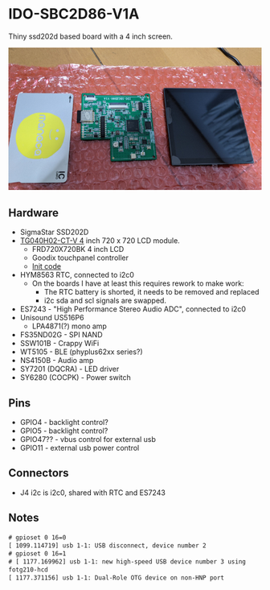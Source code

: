 # IDO-SBC2D86-V1A

Thiny ssd202d based board with a 4 inch screen.

![boardandlcd](front_thumb.jpg)

## Hardware

- SigmaStar SSD202D
- [TG040H02-CT-V 4](https://www.panelook.cn/TG040H02-CT-V1-4inch-TFT-display-720-720-IPS-LCD-450cd-m-sup2-30PINS-MIPI-Square-LCD-detail_107480.html) inch 720 x 720 LCD module.
  - FRD720X720BK 4 inch LCD
  - Goodix touchpanel controller
  - [Init code](https://github.com/wireless-tag-com/openwrt-ssd20x/blob/ad8305b3234bdb2b3207c5c8c3a07696cb3a18df/18.06/package/sigmastar/sstar-init/files/FRD720X720BK/config/LCM/FRD720x720BK_MIPI.ini)
- HYM8563 RTC, connected to i2c0
  - On the boards I have at least this requires rework to make work:
    - The RTC battery is shorted, it needs to be removed and replaced
    - i2c sda and scl signals are swapped.
- ES7243 - "High Performance Stereo Audio ADC", connected to i2c0
- Unisound US516P6
  - LPA4871(?) mono amp
- FS35ND02G - SPI NAND
- SSW101B - Crappy WiFi
- WT5105 - BLE (phyplus62xx series?)
- NS4150B - Audio amp
- SY7201 (DQCRA) - LED driver
- SY6280 (COCPK) - Power switch


## Pins

- GPIO4 - backlight control?
- GPIO5 - backlight control?
- GPIO47?? - vbus control for external usb
- GPIO11 - external usb power control

## Connectors

- J4 i2c is i2c0, shared with RTC and ES7243

## Notes

```
# gpioset 0 16=0
[ 1099.114719] usb 1-1: USB disconnect, device number 2
# gpioset 0 16=1
# [ 1177.169962] usb 1-1: new high-speed USB device number 3 using fotg210-hcd
[ 1177.371156] usb 1-1: Dual-Role OTG device on non-HNP port
```
